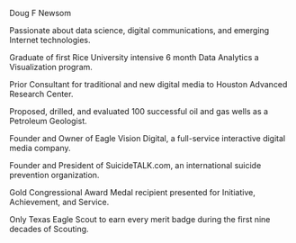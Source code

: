 Doug F Newsom

Passionate about data science, digital communications, and emerging Internet technologies.

Graduate of first Rice University intensive 6 month Data Analytics a Visualization program.

Prior Consultant for traditional and new digital media to Houston Advanced Research Center.

Proposed, drilled, and evaluated 100 successful oil and gas wells as a Petroleum Geologist.

Founder and Owner of Eagle Vision Digital, a full-service interactive digital media company.

Founder and President of SuicideTALK.com, an international suicide prevention organization.

Gold Congressional Award Medal recipient presented for Initiative, Achievement, and Service.

Only Texas Eagle Scout to earn every merit badge during the first nine decades of Scouting.
